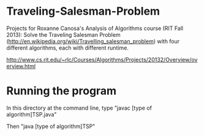 Traveling-Salesman-Problem
==========================

Projects for Roxanne Canosa's Analysis of Algorithms course (RIT Fall 2013): 
Solve the Traveling Salesman Problem (http://en.wikipedia.org/wiki/Travelling_salesman_problem) with four different algorithms, each with different runtime.

http://www.cs.rit.edu/~rlc/Courses/Algorithms/Projects/20132/Overview/overview.html

Running the program
===================
In this directory at the command line, type "javac [type of algorithm]TSP.java"

Then "java [type of algorithm]TSP"
